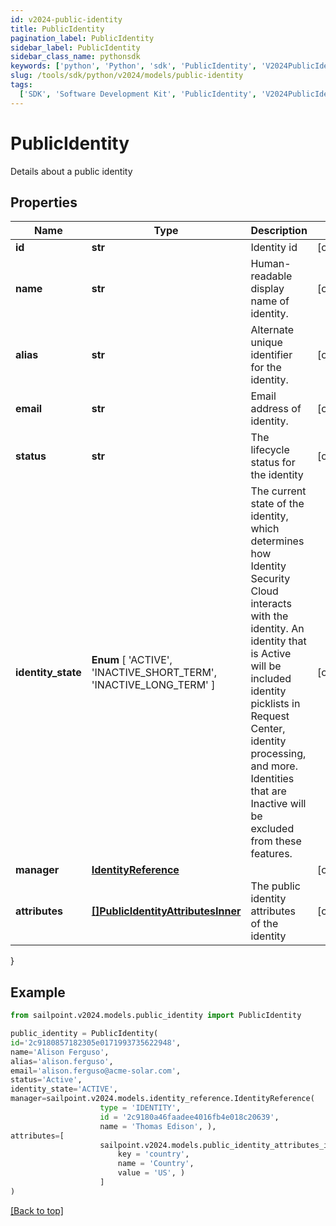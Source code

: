 ```yaml
---
id: v2024-public-identity
title: PublicIdentity
pagination_label: PublicIdentity
sidebar_label: PublicIdentity
sidebar_class_name: pythonsdk
keywords: ['python', 'Python', 'sdk', 'PublicIdentity', 'V2024PublicIdentity']
slug: /tools/sdk/python/v2024/models/public-identity
tags:
  ['SDK', 'Software Development Kit', 'PublicIdentity', 'V2024PublicIdentity']
---
```


# PublicIdentity

Details about a public identity

## Properties

| Name | Type | Description | Notes |
| --- | --- | --- | --- |
| **id** | **str** | Identity id | [optional] |
| **name** | **str** | Human-readable display name of identity. | [optional] |
| **alias** | **str** | Alternate unique identifier for the identity. | [optional] |
| **email** | **str** | Email address of identity. | [optional] |
| **status** | **str** | The lifecycle status for the identity | [optional] |
| **identity_state** | **Enum** [ 'ACTIVE', 'INACTIVE_SHORT_TERM', 'INACTIVE_LONG_TERM' ] | The current state of the identity, which determines how Identity Security Cloud interacts with the identity. An identity that is Active will be included identity picklists in Request Center, identity processing, and more. Identities that are Inactive will be excluded from these features. | [optional] |
| **manager** | [**IdentityReference**](identity-reference) |  | [optional] |
| **attributes** | [**[]PublicIdentityAttributesInner**](public-identity-attributes-inner) | The public identity attributes of the identity | [optional] |

}

## Example

```python
from sailpoint.v2024.models.public_identity import PublicIdentity

public_identity = PublicIdentity(
id='2c9180857182305e0171993735622948',
name='Alison Ferguso',
alias='alison.ferguso',
email='alison.ferguso@acme-solar.com',
status='Active',
identity_state='ACTIVE',
manager=sailpoint.v2024.models.identity_reference.IdentityReference(
                    type = 'IDENTITY',
                    id = '2c9180a46faadee4016fb4e018c20639',
                    name = 'Thomas Edison', ),
attributes=[
                    sailpoint.v2024.models.public_identity_attributes_inner.PublicIdentity_attributes_inner(
                        key = 'country',
                        name = 'Country',
                        value = 'US', )
                    ]
)

```

[[Back to top]](#)
